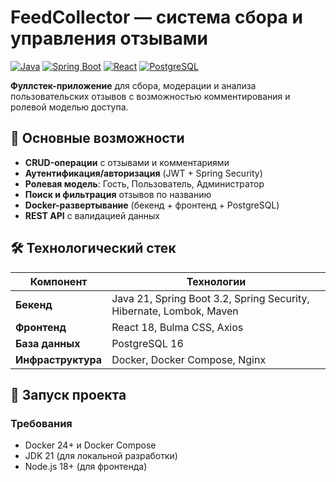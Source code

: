 # FeedCollector — система сбора и управления отзывами

[![Java](https://img.shields.io/badge/Java-21-blue)](https://openjdk.org/)
[![Spring Boot](https://img.shields.io/badge/Spring_Boot-3.2-green)](https://spring.io/projects/spring-boot)
[![React](https://img.shields.io/badge/React-18-61DAFB)](https://react.dev/)
[![PostgreSQL](https://img.shields.io/badge/PostgreSQL-16-4169E1)](https://www.postgresql.org/)

**Фуллстек-приложение** для сбора, модерации и анализа пользовательских отзывов с возможностью комментирования и ролевой моделью доступа.

## 📌 Основные возможности
- **CRUD-операции** с отзывами и комментариями
- **Аутентификация/авторизация** (JWT + Spring Security)
- **Ролевая модель**: Гость, Пользователь, Администратор
- **Поиск и фильтрация** отзывов по названию
- **Docker-развертывание** (бекенд + фронтенд + PostgreSQL)
- **REST API** с валидацией данных

## 🛠 Технологический стек
| Компонент       | Технологии                                                                 |
|-----------------|----------------------------------------------------------------------------|
| **Бекенд**      | Java 21, Spring Boot 3.2, Spring Security, Hibernate, Lombok, Maven        |
| **Фронтенд**    | React 18, Bulma CSS, Axios                                                 |
| **База данных** | PostgreSQL 16                                                              |
| **Инфраструктура** | Docker, Docker Compose, Nginx                                           |

## 🚀 Запуск проекта
### Требования
- Docker 24+ и Docker Compose
- JDK 21 (для локальной разработки)
- Node.js 18+ (для фронтенда)
